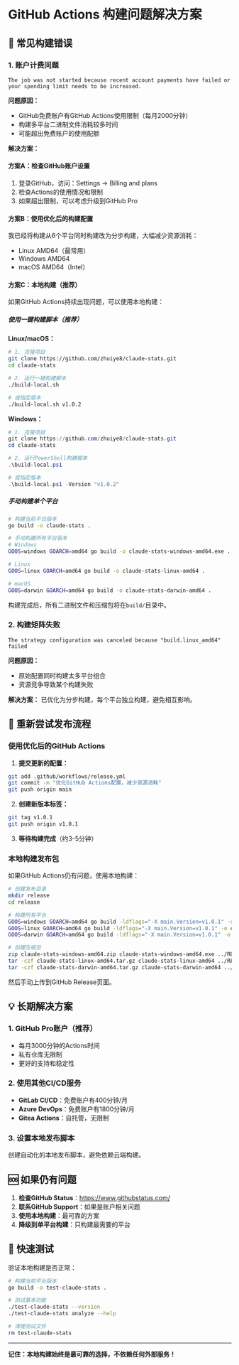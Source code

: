 # GitHub Actions 构建问题解决方案

## 🚨 常见构建错误

### 1. 账户计费问题
```
The job was not started because recent account payments have failed or your spending limit needs to be increased.
```

**问题原因：**
- GitHub免费账户有GitHub Actions使用限制（每月2000分钟）
- 构建多平台二进制文件消耗较多时间
- 可能超出免费账户的使用配额

**解决方案：**

#### 方案A：检查GitHub账户设置
1. 登录GitHub，访问：Settings → Billing and plans
2. 检查Actions的使用情况和限制
3. 如果超出限制，可以考虑升级到GitHub Pro

#### 方案B：使用优化后的构建配置
我已经将构建从6个平台同时构建改为分步构建，大幅减少资源消耗：
- Linux AMD64（最常用）
- Windows AMD64
- macOS AMD64（Intel）

#### 方案C：本地构建（推荐）
如果GitHub Actions持续出现问题，可以使用本地构建：

##### 使用一键构建脚本（推荐）

**Linux/macOS：**
```bash
# 1. 克隆项目
git clone https://github.com/zhuiye8/claude-stats.git
cd claude-stats

# 2. 运行一键构建脚本
./build-local.sh

# 或指定版本
./build-local.sh v1.0.2
```

**Windows：**
```powershell
# 1. 克隆项目
git clone https://github.com/zhuiye8/claude-stats.git
cd claude-stats

# 2. 运行PowerShell构建脚本
.\build-local.ps1

# 或指定版本
.\build-local.ps1 -Version "v1.0.2"
```

##### 手动构建单个平台
```bash
# 构建当前平台版本
go build -o claude-stats .

# 手动构建所有平台版本
# Windows
GOOS=windows GOARCH=amd64 go build -o claude-stats-windows-amd64.exe .

# Linux
GOOS=linux GOARCH=amd64 go build -o claude-stats-linux-amd64 .

# macOS
GOOS=darwin GOARCH=amd64 go build -o claude-stats-darwin-amd64 .
```

构建完成后，所有二进制文件和压缩包将在`build/`目录中。

### 2. 构建矩阵失败
```
The strategy configuration was canceled because "build.linux_amd64" failed
```

**问题原因：**
- 原始配置同时构建太多平台组合
- 资源竞争导致某个构建失败

**解决方案：**
已优化为分步构建，每个平台独立构建，避免相互影响。

## 🔄 重新尝试发布流程

### 使用优化后的GitHub Actions

1. **提交更新的配置：**
```bash
git add .github/workflows/release.yml
git commit -m "优化GitHub Actions配置，减少资源消耗"
git push origin main
```

2. **创建新版本标签：**
```bash
git tag v1.0.1
git push origin v1.0.1
```

3. **等待构建完成**（约3-5分钟）

### 本地构建发布包

如果GitHub Actions仍有问题，使用本地构建：

```bash
# 创建发布目录
mkdir release
cd release

# 构建所有平台
GOOS=windows GOARCH=amd64 go build -ldflags="-X main.Version=v1.0.1" -o claude-stats-windows-amd64.exe ../
GOOS=linux GOARCH=amd64 go build -ldflags="-X main.Version=v1.0.1" -o claude-stats-linux-amd64 ../
GOOS=darwin GOARCH=amd64 go build -ldflags="-X main.Version=v1.0.1" -o claude-stats-darwin-amd64 ../

# 创建压缩包
zip claude-stats-windows-amd64.zip claude-stats-windows-amd64.exe ../README.md ../LICENSE
tar -czf claude-stats-linux-amd64.tar.gz claude-stats-linux-amd64 ../README.md ../LICENSE
tar -czf claude-stats-darwin-amd64.tar.gz claude-stats-darwin-amd64 ../README.md ../LICENSE
```

然后手动上传到GitHub Release页面。

## 💡 长期解决方案

### 1. GitHub Pro账户（推荐）
- 每月3000分钟的Actions时间
- 私有仓库无限制
- 更好的支持和稳定性

### 2. 使用其他CI/CD服务
- **GitLab CI/CD**：免费账户有400分钟/月
- **Azure DevOps**：免费账户有1800分钟/月
- **Gitea Actions**：自托管，无限制

### 3. 设置本地发布脚本
创建自动化的本地发布脚本，避免依赖云端构建。

## 🆘 如果仍有问题

1. **检查GitHub Status**：https://www.githubstatus.com/
2. **联系GitHub Support**：如果是账户相关问题
3. **使用本地构建**：最可靠的方案
4. **降级到单平台构建**：只构建最需要的平台

## 📝 快速测试

验证本地构建是否正常：

```bash
# 构建当前平台版本
go build -o test-claude-stats .

# 测试基本功能
./test-claude-stats --version
./test-claude-stats analyze --help

# 清理测试文件
rm test-claude-stats
```

---

**记住：本地构建始终是最可靠的选择，不依赖任何外部服务！** 